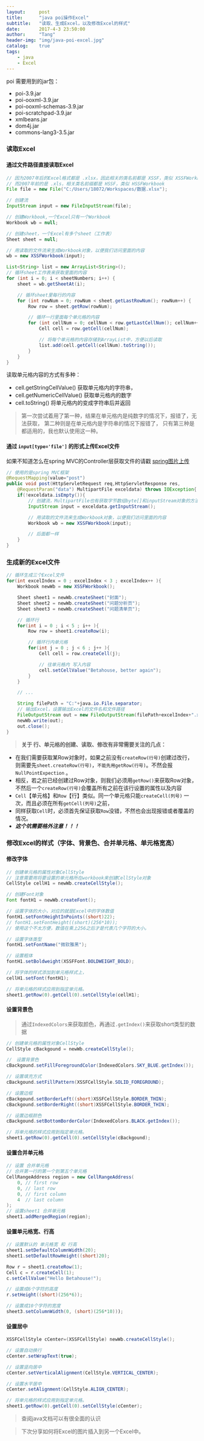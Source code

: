 ```yaml
---
layout:     post
title:      "java poi操作Excel"
subtitle:   "读取、生成Excel，以及修改Excel的样式"
date:       2017-4-3 23:50:00
author:     "Tang"
header-img: "img/java-poi-excel.jpg"
catalog:    true
tags:
    - java
    - Excel
---
```


poi 需要用到的jar包：

 - poi-3.9.jar
 - poi-ooxml-3.9.jar
 - poi-ooxml-schemas-3.9.jar
 - poi-scratchpad-3.9.jar
 - xmlbeans.jar
 - dom4j.jar
 - commons-lang3-3.5.jar

### 读取Excel

#### 通过文件路径直接读取Excel

```java
// 因为2007年后的Excel格式都是 .xlsx，因此相关的类名前都是 XSSF，类似 XSSFWorkbook
// 而2007年前的是 .xls，相关类名前缀都是 HSSF，类似 HSSFWorkbook
File file = new File("C:/Users/18072/Workspaces/数据.xlsx");

// 创建流  
InputStream input = new FileInputStream(file);

// 创建Workbook,一个Excel只有一个Workbook
Workbook wb = null;  

// 创建sheet，一个Excel有多个sheet（工作表）
Sheet sheet = null;

// 用读取的文件流来生成Workbook对象，以便我们访问里面的内容
wb = new XSSFWorkbook(input);

List<String> list = new ArrayList<String>();
// 循环sheet工作表来获取里面的内容
for (int i = 0; i < sheetNumbers; i++) {
    sheet = wb.getSheetAt(i);

    // 循环sheet里每行的内容
    for (int rowNum = 0; rowNum < sheet.getLastRowNum(); rowNum++) {
        Row row = sheet.getRow(rowNum);

        // 循环一行里面每个单元格的内容
        for (int cellNum = 0; cellNum < row.getLastCellNum(); cellNum++) {
            Cell cell = row.getCell(cellNum);

            // 将每个单元格的内容存储到ArrayList中，方便以后读取
            list.add(cell.getCell(cellNum).toString());
        }
    }
}
```

读取单元格内容的方式有多种：

 - cell.getStringCellValue() 获取单元格内的字符串，
 - cell.getNumericCellValue() 获取单元格内的数字
 - cell.toString() 将单元格内的变成字符串后并返回

> 第一次尝试着用了第一种，结果在单元格内是纯数字的情况下，报错了，无法获取，
> 第二种则是在单元格内是字符串的情况下报错了，
> 只有第三种是都适用的，我也默认使用这一种。

#### 通过 `input[type='file']` 的形式上传Excel文件

如果不知道怎么在spring MVC的Controller层获取文件的请戳 [spring图片上传](https://tangliangdong.github.io/2017/03/10/photo-upload/)

```java
// 使用的是spring MVC框架
@RequestMapping(value="post")
public void post(HttpServletRequest req,HttpServletResponse res,
    @RequestParam("data") MultipartFile exceldata) throws IOException{
    if(!exceldata.isEmpty()){
        // 创建流，MultipartFile也有获取字节数组byte[]和inputStream对象的方法
        InputStream input = exceldata.getInputStream();

        // 用读取的文件流来生成Workbook对象，以便我们访问里面的内容
        Workbook wb = new XSSFWorkbook(input);

        // 后面都一样
    }
}
```

### 生成新的Excel文件

```java
// 循环生成三个Excel文件
for(int excelIndex = 0 ; excelIndex < 3 ; excelIndex++ ){
    Workbook newWb = new XSSFWorkbook();

    Sheet sheet1 = newWb.createSheet("封面");
    Sheet sheet2 = newWb.createSheet("问题分析页");
    Sheet sheet3 = newWb.createSheet("问题清单页");

    // 循环行
    for(int i = 0 ; i < 5 ; i++ ){
        Row row = sheet1.createRow(i);

        // 循环行内单元格
        for(int j = 0 ; j < 6 ; j++ ){
            Cell cell = row.createCell(j);

            // 往单元格内 写入内容
            cell.setCellValue("Betahouse, better again");
        }
    }

    // ...

    String filePath = "C:"+java.io.File.separator;
    // 输出Excel，设置输出Excel的文件名和文件路径
    FileOutputStream out = new FileOutputStream(filePath+excelIndex+".xlsx");  
    newWb.write(out);
    out.close();
}

```

> **关于 行、单元格的创建、读取、修改有非常需要关注的几点：**

 - 在我们需要获取某Row对象时，如果之前没有`createRow(行号)`创建过改行，则需要先`sheet.createRow(行号)`，`不能先用getRow(行号)`。不然会报 `NullPointExpection` 。
 - 相反，若之前已经创建过Row对象，则我们必须用`getRow()`来获取Row对象，不然后一个`createRow(行号)`会覆盖所有之前在该行设置的属性以及内容
 - `Cell`【单元格】和`Row`【行】类似。同一个单元格只能`createCell(列号)` 一次，而且必须在所有`getCell(列号)`之前，
 - 同样获取`Cell`时，必须首先保证获取`Row`没错，不然也会出现报错或者覆盖的情况。
 - ***这个坑需要格外注意！！！***

### 修改Excel的样式（字体、背景色、合并单元格、单元格宽高）

#### 修改字体

```java
// 创建单元格的属性对象CellStyle
// 注意需要用将要设置的单元格所在workbook来创建CellStyle对象
CellStyle cellH1 = newWb.createCellStyle();

// 创建Font对象
Font fontH1 = newWb.createFont();

// 设置字体的大小，对应的就是Excel中的字体数值
fontH1.setFontHeightInPoints((short)22);
// fontH1.setFontHeight((short)(256*10));
// 使用这个不太方便，数值在乘上256之后才是代表几个字符的大小。

// 设置字体类型
fontH1.setFontName("微软雅黑");

// 设置粗体
fontH1.setBoldweight(XSSFFont.BOLDWEIGHT_BOLD);

// 将字体的样式添加到单元格样式上，
cellH1.setFont(fontH1);

// 将单元格的样式应用到指定单元格。
sheet1.getRow(0).getCell(0).setCellStyle(cellH1);
```

#### 设置背景色

> 通过`IndexedColors`来获取颜色，再通过`.getIndex()`来获取short类型的数据

```java
// 创建单元格的属性对象CellStyle
CellStyle cBackgound = newWb.createCellStyle();

//　设置背景色
cBackgound.setFillForegroundColor(IndexedColors.SKY_BLUE.getIndex());

// 设置填充方式
cBackgound.setFillPattern(XSSFCellStyle.SOLID_FOREGROUND);

// 设置边框
cBackgound.setBorderLeft((short)XSSFCellStyle.BORDER_THIN);
cBackgound.setBorderRight((short)XSSFCellStyle.BORDER_THIN);

// 设置边框颜色
cBackgound.setBottomBorderColor(IndexedColors.BLACK.getIndex());

// 将单元格的样式应用到指定单元格。
sheet1.getRow(0).getCell(0).setCellStyle(cBackgound);
```

#### 设置合并单元格

```java
// 设置 合并单元格 
// 合并第一行的第一个到第五个单元格
CellRangeAddress region = new CellRangeAddress(
    0, // first row
    0, // last row
    0, // first column
    4  // last column
);
// 设置sheet1 合并单元格
sheet1.addMergedRegion(region);
```

#### 设置单元格宽、行高

```java
// 设置默认的 单元格宽 和 行高
sheet1.setDefaultColumnWidth(20);
sheet1.setDefaultRowHeight((short)20);

Row r = sheet1.createRow(1);
Cell c = r.createCell(1);
c.setCellValue("Hello Betahouse!");

// 设置成6个字符的高度
r.setHeight((short)(256*6));

// 设置成10个字符的宽度
sheet3.setColumnWidth(0, (short)(256*10)));
```

#### 设置居中

```java
XSSFCellStyle cCenter=(XSSFCellStyle) newWb.createCellStyle();

// 设置自动换行
cCenter.setWrapText(true);

// 设置竖向居中
cCenter.setVerticalAlignment(CellStyle.VERTICAL_CENTER);

// 设置水平居中
cCenter.setAlignment(CellStyle.ALIGN_CENTER);

// 将单元格的样式应用到指定单元格。
sheet1.getRow(0).getCell(0).setCellStyle(cCenter);
```

> 查阅java文档可以有很全面的认识

> 下次分享如何将Excel的图片插入到另一个Excel中。






